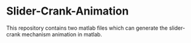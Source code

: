 # Slider-Crank-Animation
This repository contains two matlab files which can generate the slider-crank mechanism animation in matlab.

